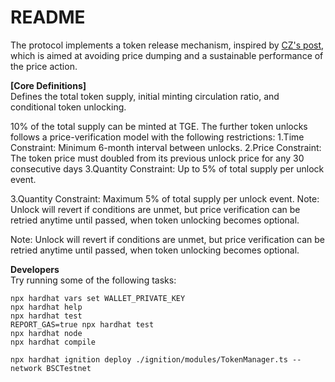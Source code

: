 # README
The protocol implements a token release mechanism, inspired by [CZ's post](https://x.com/cz_binance/status/1895837657613078574?s=46&t=aINiXI9muQv17hdOB_Z5YQ), which is aimed at avoiding price dumping and a sustainable performance of the price action. 

**[Core Definitions]**<br>
Defines the total token supply, initial minting circulation ratio, and conditional token unlocking.

10% of the total supply can be minted at TGE.
The further token unlocks follows a price-verification model with the following restrictions:
1.Time Constraint: Minimum 6-month interval between unlocks.
2.Price Constraint: The token price must doubled from its previous unlock price for any 30 consecutive days
3.Quantity Constraint: Up to 5% of total supply per unlock event.

3.Quantity Constraint: Maximum 5% of total supply per unlock event.
Note: Unlock will revert if conditions are unmet, but price verification can be retried anytime until passed, when token unlocking becomes optional.

Note: Unlock will revert if conditions are unmet, but price verification can be retried anytime until passed, when token unlocking becomes optional.

**Developers**<br>
Try running some of the following tasks:
```shell
npx hardhat vars set WALLET_PRIVATE_KEY 
npx hardhat help
npx hardhat test
REPORT_GAS=true npx hardhat test
npx hardhat node
npx hardhat compile

npx hardhat ignition deploy ./ignition/modules/TokenManager.ts --network BSCTestnet
```
